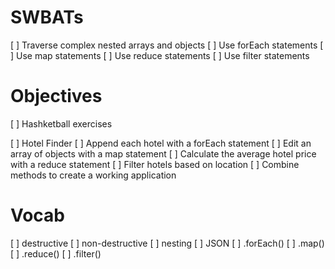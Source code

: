 # SWBATs
[ ] Traverse complex nested arrays and objects
[ ] Use forEach statements
[ ] Use map statements
[ ] Use reduce statements
[ ] Use filter statements

# Objectives
[ ] Hashketball exercises

[ ] Hotel Finder
    [ ] Append each hotel with a forEach statement
    [ ] Edit an array of objects with a map statement
    [ ] Calculate the average hotel price with a reduce statement
    [ ] Filter hotels based on location
    [ ] Combine methods to create a working application

# Vocab
[ ] destructive
[ ] non-destructive
[ ] nesting
[ ] JSON
[ ] .forEach()
[ ] .map()
[ ] .reduce()
[ ] .filter()